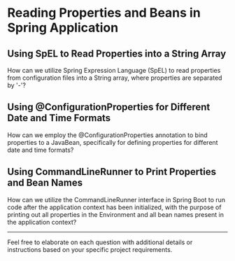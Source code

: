 # Reading Properties and Beans in Spring Application

## Using SpEL to Read Properties into a String Array

How can we utilize Spring Expression Language (SpEL) to read properties from configuration files into a String array, where properties are separated by '-'?

## Using @ConfigurationProperties for Different Date and Time Formats

How can we employ the @ConfigurationProperties annotation to bind properties to a JavaBean, specifically for defining properties for different date and time formats?

## Using CommandLineRunner to Print Properties and Bean Names

How can we utilize the CommandLineRunner interface in Spring Boot to run code after the application context has been initialized, with the purpose of printing out all properties in the Environment and all bean names present in the application context?

---

Feel free to elaborate on each question with additional details or instructions based on your specific project requirements.
